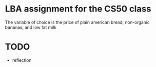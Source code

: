 # LBA assignment for the CS50 class

The variable of choice is the price of plain american bread, non-organic bananas, and low fat milk

# TODO

- reflection

